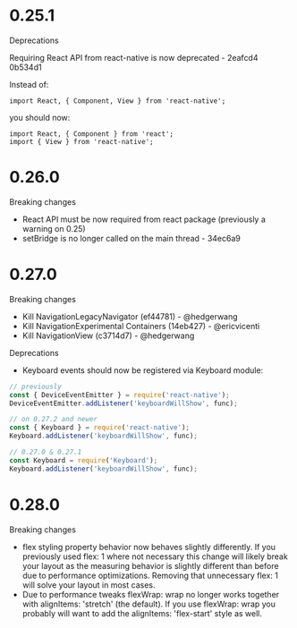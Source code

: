 # 0.25.1
Deprecations

Requiring React API from react-native is now deprecated - 2eafcd4 0b534d1

Instead of:

`import React, { Component, View } from 'react-native';`

you should now:

```
import React, { Component } from 'react';
import { View } from 'react-native';
```

# 0.26.0
Breaking changes

- React API must be now required from react package (previously a warning on 0.25)
- setBridge is no longer called on the main thread - 34ec6a9

# 0.27.0
Breaking changes

- Kill NavigationLegacyNavigator (ef44781) - @hedgerwang
- Kill NavigationExperimental Containers (14eb427) - @ericvicenti
- Kill NavigationView (c3714d7) - @hedgerwang

Deprecations

- Keyboard events should now be registered via Keyboard module:

```javascript
// previously
const { DeviceEventEmitter } = require('react-native');
DeviceEventEmitter.addListener('keyboardWillShow', func);

// on 0.27.2 and newer
const { Keyboard } = require('react-native');
Keyboard.addListener('keyboardWillShow', func);

// 0.27.0 & 0.27.1
const Keyboard = require('Keyboard');
Keyboard.addListener('keyboardWillShow', func);
```
# 0.28.0
Breaking changes

- flex styling property behavior now behaves slightly differently. If you previously used flex: 1 where not necessary this change will likely break your layout as the measuring behavior is slightly different than before due to performance optimizations. Removing that unnecessary flex: 1 will solve your layout in most cases.
- Due to performance tweaks flexWrap: wrap no longer works together with alignItems: 'stretch' (the default). If you use flexWrap: wrap you probably will want to add the alignItems: 'flex-start' style as well.
